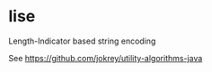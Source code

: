 # lise

Length-Indicator based string encoding

See https://github.com/jokrey/utility-algorithms-java
